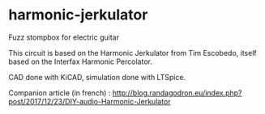 # harmonic-jerkulator
Fuzz stompbox for electric guitar

This circuit is based on the Harmonic Jerkulator from Tim Escobedo, itself based on the Interfax Harmonic Percolator.

CAD done with KiCAD, simulation done with LTSpice.

Companion article (in french) : http://blog.randagodron.eu/index.php?post/2017/12/23/DIY-audio-Harmonic-Jerkulator
